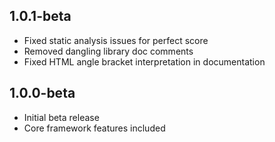 ## 1.0.1-beta
- Fixed static analysis issues for perfect score
- Removed dangling library doc comments
- Fixed HTML angle bracket interpretation in documentation


## 1.0.0-beta
- Initial beta release
- Core framework features included
